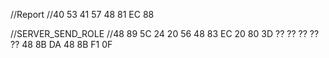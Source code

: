 ﻿//Report
//40 53 41 57 48 81 EC 88

//SERVER_SEND_ROLE
//48 89 5C 24 20 56 48 83 EC 20 80 3D ?? ?? ?? ?? ?? 48 8B DA 48 8B F1 0F